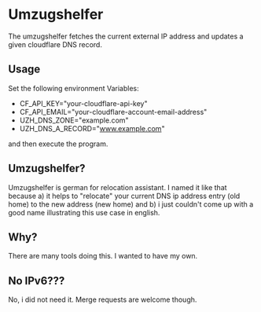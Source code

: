 # Umzugshelfer

The umzugshelfer fetches the current external IP address and updates a given
cloudflare DNS record.

## Usage

Set the following environment Variables:

* CF_API_KEY="your-cloudflare-api-key"
* CF_API_EMAIL="your-cloudflare-account-email-address"
* UZH_DNS_ZONE="example.com"
* UZH_DNS_A_RECORD="www.example.com"

and then execute the program.

## Umzugshelfer?

Umzugshelfer is german for relocation assistant. I named it like that because
a) it helps to "relocate" your current DNS ip address entry (old home) to the
new address (new home) and b) i just couldn't come up with a good name
illustrating this use case in english.

## Why?

There are many tools doing this. I wanted to have my own.

## No IPv6???

No, i did not need it. Merge requests are welcome though.